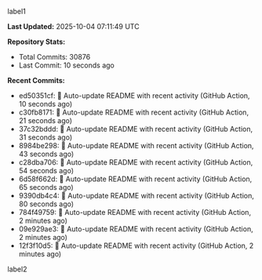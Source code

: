 
label1 
<!-- ACTIVITY_START -->
**Last Updated:** 2025-10-04 07:11:49 UTC

**Repository Stats:**
- Total Commits: 30876
- Last Commit: 10 seconds ago

**Recent Commits:**
- ed50351cf: 🤖 Auto-update README with recent activity (GitHub Action, 10 seconds ago)
- c30fb8171: 🤖 Auto-update README with recent activity (GitHub Action, 21 seconds ago)
- 37c32bddd: 🤖 Auto-update README with recent activity (GitHub Action, 31 seconds ago)
- 8984be298: 🤖 Auto-update README with recent activity (GitHub Action, 43 seconds ago)
- c28dba706: 🤖 Auto-update README with recent activity (GitHub Action, 54 seconds ago)
- 6d58f662d: 🤖 Auto-update README with recent activity (GitHub Action, 65 seconds ago)
- 9390db4c4: 🤖 Auto-update README with recent activity (GitHub Action, 80 seconds ago)
- 784f49759: 🤖 Auto-update README with recent activity (GitHub Action, 2 minutes ago)
- 09e929ae3: 🤖 Auto-update README with recent activity (GitHub Action, 2 minutes ago)
- 12f3f10d5: 🤖 Auto-update README with recent activity (GitHub Action, 2 minutes ago)
<!-- ACTIVITY_END -->

label2
